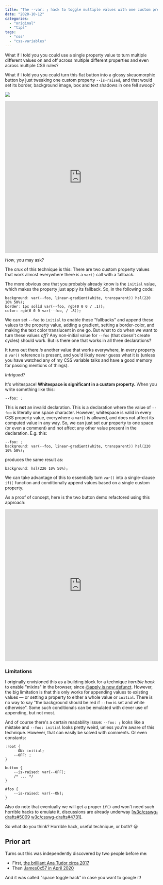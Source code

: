 ```yaml
---
title: "The -​-var: ; hack to toggle multiple values with one custom property"
date: "2020-10-12"
categories: 
  - "original"
  - "tips"
tags: 
  - "css"
  - "css-variables"
---
```


What if I told you you could use a single property value to turn multiple different values on and off across multiple different properties and even across multiple CSS rules?

What if I told you you could turn this flat button into a glossy skeuomorphic button by just tweaking one custom property `--is-raised`, and that would set its border, background image, box and text shadows in one fell swoop?

![](https://lea.verou.me/wp-content/uploads/2020/10/image-1.png)

<iframe src="https://dabblet.com/gist/055d4c1d9590250d6633bdf63e37f9ca" style="border: 0; width: 100%; min-height: 500px"></iframe>

_How_, you may ask?

The crux of this technique is this: There are two custom property values that work almost everywhere there is a `var()` call with a fallback.

The more obvious one that you probably already know is the `initial` value, which makes the property just apply its fallback. So, in the following code:

```
background: var(--foo, linear-gradient(white, transparent)) hsl(220 10% 50%);
border: 1px solid var(--foo, rgb(0 0 0 / .1));
color: rgb(0 0 0 var(--foo, / .8));
```

We can set `--foo` to `initial` to enable these "fallbacks" and append these values to the property value, adding a gradient, setting a border-color, and making the text color translucent in one go. But what to do when we want to turn these values _off_? Any non-initial value for `--foo` (that doesn't create cycles) should work. But is there one that works in all three declarations?

It turns out there _is_ another value that works everywhere, in every property a `var()` reference is present, and you'd likely never guess what it is (unless you have watched any of my CSS variable talks and have a good memory for passing mentions of things).

_Intrigued?_

It's whitespace! **Whitespace is significant in a custom property.** When you write something like this:

```
--foo: ;
```

This is **not** an invalid declaration. This is a declaration where the value of `--foo` is literally one space character. However, whitespace is valid in every CSS property value, everywhere a `var()` is allowed, and does not affect its computed value in any way. So, we can just set our property to one space (or even a comment) and not affect any other value present in the declaration. E.g. this:

```
--foo: ;
background: var(--foo, linear-gradient(white, transparent)) hsl(220 10% 50%);
```

produces the same result as:

```
background: hsl(220 10% 50%);
```

We can take advantage of this to essentially turn `var()` into a single-clause `if()` function and conditionally append values based on a single custom property.

As a proof of concept, here is the two button demo refactored using this approach:

<iframe src="https://dabblet.com/gist/4524674b9b8c49d88808b10f1d9ce3ec" style="border: 0; width: 100%; min-height: 500px"></iframe>

### Limitations

I originally envisioned this as a building block for a technique _horrible hack_ to enable "mixins" in the browser, since [@apply is now defunct](https://www.xanthir.com/b4o00). However, the big limitation is that this only works for appending values to existing values — or setting a property to either a whole value or `initial`. There is no way to say "the background should be red if `--foo` is set and white otherwise". Some such conditionals can be emulated with clever use of appending, but not most.

And of course there's a certain readability issue: `--foo: ;` looks like a mistake and `--foo: initial` looks pretty weird, unless you're aware of this technique. However, that can easily be solved with comments. Or even constants:

```
:root {
	--ON: initial;
	--OFF: ;
}

button {
	--is-raised: var(--OFF);
	/* ... */
}

#foo {
	--is-raised: var(--ON);
}
```

Also do note that eventually we will get a proper `if()` and won't need such horrible hacks to emulate it, discussions are already underway \[[w3c/csswg-drafts#5009](https://github.com/w3c/csswg-drafts/issues/5009) [w3c/csswg-drafts#4731](https://github.com/w3c/csswg-drafts/issues/4731)\].

So what do you think? Horrible hack, useful technique, or both? 😀

## Prior art

Turns out this was independently discovered by two people before me:

- First, [the brilliant Ana Tudor circa 2017](https://twitter.com/anatudor/status/1284160219963170816)
- Then [James0x57 in April 2020](https://github.com/propjockey/css-sweeper#css-is-a-programming-language-thanks-to-the-space-toggle-trick)

And it was called "space toggle hack" in case you want to google it!
